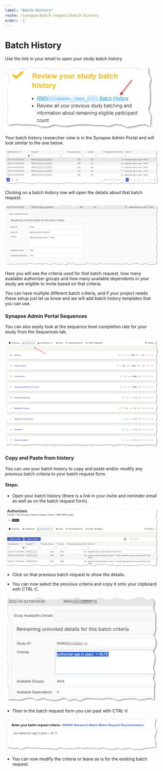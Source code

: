 ```yaml
---
label: "Batch History"
route: /synapse/batch-request/batch-history
order: -1
---
```

# Batch History
Use the link in your email to open your study batch history.

![](/synapse/images/batch-history-screenshot.png)

Your batch history researcher view is in the Synapse Admin Portal and will look similar to the one below.

![](/synapse/images/batch2.png)

Clicking on a batch history row will open the details about that batch request.

![](/synapse/images/batch3.png)

Here you will see the criteria used for that batch request, how many available authorizer groups and how many available dependents in your study are eligible to invite based on that criteria.

You can have multiple different batch criteria, and if your project needs these setup just let us know and we will add batch history templates that you can use.

### Synapse Admin Portal Sequences

You can also easily look at the sequence level completion rate for your study from the Sequences tab.

![](/synapse/images/batch4.png)

### Copy and Paste from history

You can use your batch history to copy and paste and/or modify any previous batch criteria to your batch request form.

#### Steps:

 - Open your batch history (there is a link in your invite and reminder email as well as on the batch request form).

![](/synapse/images/batch5.png)

 - Click on that previous batch request to show the details.

 - You can now select the previous criteria and copy it onto your clipboard with CTRL-C.

![](/synapse/images/batch6.png)

 - Then in the batch request form you can past with CTRL-V.

![](/synapse/images/batch7.png)

 - You can now modify the criteria or leave as is for the existing batch request.





